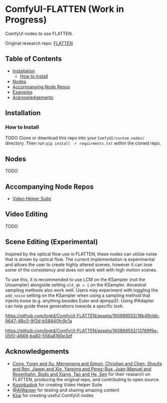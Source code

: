 # ComfyUI-FLATTEN (Work in Progress)
ComfyUI nodes to use FLATTEN.

Original research repo: [FLATTEN](https://github.com/yrcong/flatten)

## Table of Contents
- [Installation](#installation)
  - [How to Install](#how-to-install)
- [Nodes](#nodes)
- [Accompanying Node Repos](#accompanying-node-repos)
- [Examples](#examples)
- [Acknowledgements](#acknowledgements)

## Installation

### How to Install
TODO
Clone or download this repo into your `ComfyUI/custom_nodes/` directory.
Then run `pip install -r requirments.txt` within the cloned repo.

## Nodes
TODO

## Accompanying Node Repos
* [Video Helper Suite](https://github.com/Kosinkadink/ComfyUI-VideoHelperSuite)

## Video Editing
TODO

## Scene Editing (Experimental)
Inspired by the optical flow use in FLATTEN, these nodes can utilize noise that is driven by optical flow. The current implementation is experimental and allows the user to create highly altered scenes, however it can lose some of the consistency and does not work well with high motion scenes.

To use this, it is recommended to use LCM on the KSampler (not the Unsampler) alongside setting `old_qk = 1` on the KSampler. Ancestral sampling methods also work well. Users may experiment with toggling the `add_noise` setting on the KSampler when using a sampling method that injects noise (e.g. anything besides Euler and dpmpp2). Using IPAdapter can help guide these generations towards a specific look.

https://github.com/logtd/ComfyUI-FLATTEN/assets/160989552/18b49cbb-9647-48c0-9f3d-b58440fc9c1a

https://github.com/logtd/ComfyUI-FLATTEN/assets/160989552/13769f9a-05f0-4669-ba80-556a8169e3df

## Acknowledgements
* [Cong, Yuren and Xu, Mengmeng and Simon, Christian and Chen, Shoufa and Ren, Jiawei and Xie, Yanping and Perez-Rua, Juan-Manuel and Rosenhahn, Bodo and Xiang, Tao and He, Sen](https://github.com/yrcong/flatten) for their research on FLATTEN, producing the original repo, and contributing to open source.
* [Kosinkadink](https://github.com/Kosinkadink) for creating Video Helper Suite
* [@AIWarper](https://x.com/AIWarper) for testing and sharing amazing content
* [Kijai](https://github.com/kijai) for creating useful ComfyUI nodes
  

